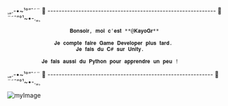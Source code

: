 ¸„.-•~¹°”ˆ˜¨   🎀  ------------------------------------------------------------  🎀   ¨˜ˆ”°¹~•-.„¸

                        𝐁𝐨𝐧𝐬𝐨𝐢𝐫, 𝐦𝐨𝐢 𝐜'𝐞𝐬𝐭 **@𝐊𝐚𝐲𝐨𝐆𝐫**
                   
                   𝐉𝐞 𝐜𝐨𝐦𝐩𝐭𝐞 𝐟𝐚𝐢𝐫𝐞 𝐆𝐚𝐦𝐞 𝐃𝐞𝐯𝐞𝐥𝐨𝐩𝐞𝐫 𝐩𝐥𝐮𝐬 𝐭𝐚𝐫𝐝.
                          𝐉𝐞 𝐟𝐚𝐢𝐬 𝐝𝐮 𝐂# 𝐬𝐮𝐫 𝐔𝐧𝐢𝐭𝐲.
                     
               𝐉𝐞 𝐟𝐚𝐢𝐬 𝐚𝐮𝐬𝐬𝐢 𝐝𝐮 𝐏𝐲𝐭𝐡𝐨𝐧 𝐩𝐨𝐮𝐫 𝐚𝐩𝐩𝐫𝐞𝐧𝐝𝐫𝐞 𝐮𝐧 𝐩𝐞𝐮 !
           
¸„.-•~¹°”ˆ˜¨   🎀  -----------------------------------------------------------  🎀   ¨˜ˆ”°¹~•-.„¸


![myImage](https://media4.giphy.com/media/tTWC2ue8TTI0ZNBvA7/200.gif)
